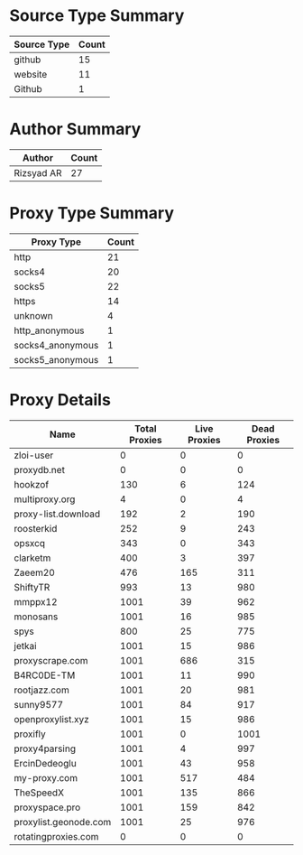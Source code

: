 # Source Type Summary

| Source Type | Count |
|-------------|-------|
| github | 15 |
| website | 11 |
| Github | 1 |


# Author Summary

| Author | Count |
|--------|-------|
| Rizsyad AR | 27 |


# Proxy Type Summary

| Proxy Type | Count |
|------------|-------|
| http | 21 |
| socks4 | 20 |
| socks5 | 22 |
| https | 14 |
| unknown | 4 |
| http_anonymous | 1 |
| socks4_anonymous | 1 |
| socks5_anonymous | 1 |


# Proxy Details

| Name | Total Proxies | Live Proxies | Dead Proxies |
|------|---------------|--------------|---------------|
| zloi-user | 0 | 0 | 0 |
| proxydb.net | 0 | 0 | 0 |
| hookzof | 130 | 6 | 124 |
| multiproxy.org | 4 | 0 | 4 |
| proxy-list.download | 192 | 2 | 190 |
| roosterkid | 252 | 9 | 243 |
| opsxcq | 343 | 0 | 343 |
| clarketm | 400 | 3 | 397 |
| Zaeem20 | 476 | 165 | 311 |
| ShiftyTR | 993 | 13 | 980 |
| mmppx12 | 1001 | 39 | 962 |
| monosans | 1001 | 16 | 985 |
| spys | 800 | 25 | 775 |
| jetkai | 1001 | 15 | 986 |
| proxyscrape.com | 1001 | 686 | 315 |
| B4RC0DE-TM | 1001 | 11 | 990 |
| rootjazz.com | 1001 | 20 | 981 |
| sunny9577 | 1001 | 84 | 917 |
| openproxylist.xyz | 1001 | 15 | 986 |
| proxifly | 1001 | 0 | 1001 |
| proxy4parsing | 1001 | 4 | 997 |
| ErcinDedeoglu | 1001 | 43 | 958 |
| my-proxy.com | 1001 | 517 | 484 |
| TheSpeedX | 1001 | 135 | 866 |
| proxyspace.pro | 1001 | 159 | 842 |
| proxylist.geonode.com | 1001 | 25 | 976 |
| rotatingproxies.com | 0 | 0 | 0 |
